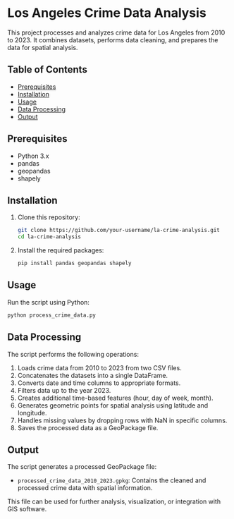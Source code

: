 # Los Angeles Crime Data Analysis

This project processes and analyzes crime data for Los Angeles from 2010 to 2023. It combines datasets, performs data cleaning, and prepares the data for spatial analysis.

## Table of Contents

- [Prerequisites](#prerequisites)
- [Installation](#installation)
- [Usage](#usage)
- [Data Processing](#data-processing)
- [Output](#output)

## Prerequisites

- Python 3.x
- pandas
- geopandas
- shapely

## Installation

1. Clone this repository:
   ```bash
   git clone https://github.com/your-username/la-crime-analysis.git
   cd la-crime-analysis
   ```

2. Install the required packages:
   ```bash
   pip install pandas geopandas shapely
   ```

## Usage

Run the script using Python:

```bash
python process_crime_data.py
```

## Data Processing

The script performs the following operations:

1. Loads crime data from 2010 to 2023 from two CSV files.
2. Concatenates the datasets into a single DataFrame.
3. Converts date and time columns to appropriate formats.
4. Filters data up to the year 2023.
5. Creates additional time-based features (hour, day of week, month).
6. Generates geometric points for spatial analysis using latitude and longitude.
7. Handles missing values by dropping rows with NaN in specific columns.
8. Saves the processed data as a GeoPackage file.

## Output

The script generates a processed GeoPackage file:

- `processed_crime_data_2010_2023.gpkg`: Contains the cleaned and processed crime data with spatial information.

This file can be used for further analysis, visualization, or integration with GIS software.